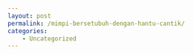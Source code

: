 ```yaml
---
layout: post
permalink: /mimpi-bersetubuh-dengan-hantu-cantik/
categories:
    - Uncategorized
---
```


